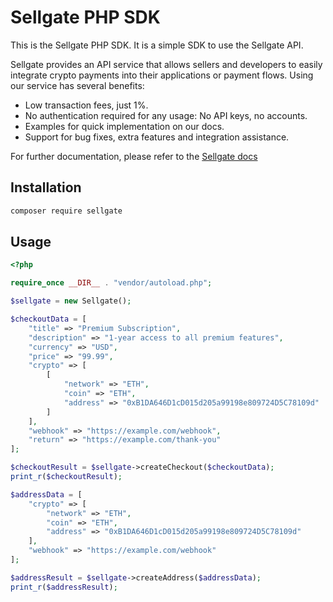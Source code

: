 # Sellgate PHP SDK

This is the Sellgate PHP SDK. It is a simple SDK to use the Sellgate API. 

Sellgate provides an API service that allows sellers and developers to easily integrate crypto payments into their applications or payment flows. Using our service has several benefits:

- Low transaction fees, just 1%.
- No authentication required for any usage: No API keys, no accounts.
- Examples for quick implementation on our docs.
- Support for bug fixes, extra features and integration assistance.

For further documentation, please refer to the [Sellgate docs](https://sellgate.io/docs)

## Installation

```bash
composer require sellgate
```	

## Usage

```php
<?php

require_once __DIR__ . "vendor/autoload.php";

$sellgate = new Sellgate();

$checkoutData = [
    "title" => "Premium Subscription",
    "description" => "1-year access to all premium features",
    "currency" => "USD",
    "price" => "99.99",
    "crypto" => [
        [
            "network" => "ETH",
            "coin" => "ETH",
            "address" => "0xB1DA646D1cD015d205a99198e809724D5C78109d"
        ]
    ],
    "webhook" => "https://example.com/webhook",
    "return" => "https://example.com/thank-you"
];

$checkoutResult = $sellgate->createCheckout($checkoutData);
print_r($checkoutResult);

$addressData = [
    "crypto" => [
        "network" => "ETH",
        "coin" => "ETH",
        "address" => "0xB1DA646D1cD015d205a99198e809724D5C78109d"
    ],
    "webhook" => "https://example.com/webhook"
];

$addressResult = $sellgate->createAddress($addressData);
print_r($addressResult);
```
